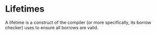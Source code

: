 # Lifetimes

A lifetime is a construct of the compiler (or more specifically, its borrow checker) uses to ensure all borrows are valid.